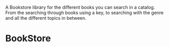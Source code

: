 A Bookstore library for the different books you can search in a catalog. From the searching through books using a key, to searching with the genre and 
all the different topics in between. 
# BookStore
